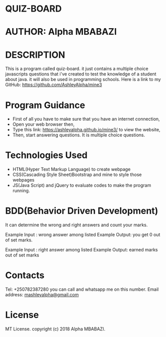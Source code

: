 # QUIZ-BOARD

# AUTHOR: Alpha MBABAZI

# DESCRIPTION

This is a program called quiz-board. it just contains a multiple choice javascripts questions that i've created to test the knowledge of a student about java. it will also be used in programming schools. Here is a link to my GitHub: https://github.com/AshleyAlpha/mine3

# Program Guidance

- First of all you have to make sure that you have an internet connection,
- Open your web browser then,
- Type this link: https://ashleyalpha.github.io/mine3/ to view the website,
- Then, start answering questions. It is multiple choice questions. 

# Technologies Used

- HTML(Hyper Text Markup Language) to create webpage
- CSS(Cascading Style Sheet)Bootstrap and mine to style those webpages
- JS(Java Script) and jQuery to evaluate codes to make the program running.

# BDD(Behavior Driven Development)

It can determine the wrong and right answers and count your marks.

Example Input : wrong answer among listed Example Output: you get 0 out of set marks.

Example Input : right answer among listed Example Output: earned marks out of set marks

# Contacts

Tel: +250782387280 you can call and whatsapp me on this number. Email address: mashleyalpha@gmail.com

# License

MT License. copyright (c) 2018 Alpha MBABAZI.

